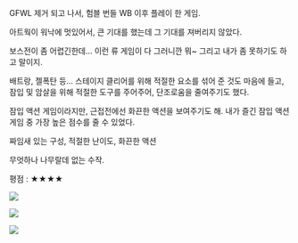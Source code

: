 GFWL 제거 되고 나서, 험블 번들 WB 이후 플레이 한 게임.

아트웍이 워낙에 멋있어서, 큰 기대를 했는데 그 기대를 져버리지 않았다.

보스전이 좀 어렵긴한데… 이런 류 게임이 다 그러니깐 뭐~ 그리고 내가 좀 못하기도 하고 말이지.

배트랑, 젤폭탄 등… 스테이지 클리어를 위해 적절한 요소를 섞어 준 것도 마음에 들고, 잠입 및 암살을 위해 적절한 도구를 주어주어, 단조로움을 줄여주기도 했다.

잠입 액션 게임이라지만, 근접전에선 화끈한 액션을 보여주기도 해. 내가 즐긴 잠입 액션 게임 중 가장 높은 점수를 줄 수 있었다.

짜임새 있는 구성, 적절한 난이도, 화끈한 액션

무엇하나 나무랄데 없는 수작.

평점 : ★★★★

![](./0.jpg)

![](./1.jpg)

![](./2.jpg)
